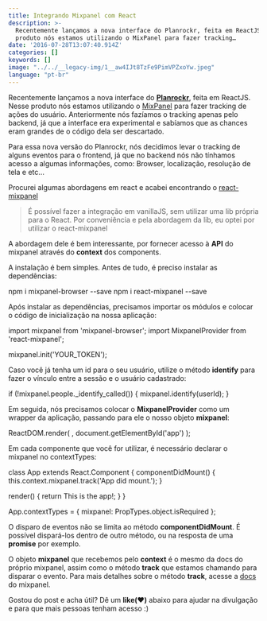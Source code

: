 ```yaml
---
title: Integrando Mixpanel com React
description: >-
  Recentemente lançamos a nova interface do Planrockr, feita em ReactJS. Nesse
  produto nós estamos utilizando o MixPanel para fazer tracking…
date: '2016-07-28T13:07:40.914Z'
categories: []
keywords: []
image: "../../__legacy-img/1__aw4IJt8TzFe9PimVPZxoYw.jpeg"
language: "pt-br"
---
```


Recentemente lançamos a nova interface do [**Planrockr**](http://planrockr.com/), feita em ReactJS. Nesse produto nós estamos utilizando o [MixPanel](https://mixpanel.com) para fazer tracking de ações do usuário. Anteriormente nós fazíamos o tracking apenas pelo backend, já que a interface era experimental e sabíamos que as chances eram grandes de o código dela ser descartado.

Para essa nova versão do Planrockr, nós decidimos levar o tracking de alguns eventos para o frontend, já que no backend nós não tínhamos acesso a algumas informações, como: Browser, localização, resolução de tela e etc…

Procurei algumas abordagens em react e acabei encontrando o [react-mixpanel](https://www.npmjs.com/package/react-mixpanel)

> É possível fazer a integração em vanillaJS, sem utilizar uma lib própria para o React. Por conveniência e pela abordagem da lib, eu optei por utilizar o react-mixpanel

A abordagem dele é bem interessante, por fornecer acesso à **API** do mixpanel através do **context** dos components.

A instalação é bem simples. Antes de tudo, é preciso instalar as dependências:

npm i mixpanel-browser --save
npm i react-mixpanel --save

Após instalar as dependências, precisamos importar os módulos e colocar o código de inicialização na nossa aplicação:

import mixpanel from 'mixpanel-browser';
import MixpanelProvider from 'react-mixpanel';

mixpanel.init('YOUR\_TOKEN');

Caso você já tenha um id para o seu usuário, utilize o método **identify** para fazer o vínculo entre a sessão e o usuário cadastrado:

if (!mixpanel.people.\_identify\_called()) {
  mixpanel.identify(userId);
}

Em seguida, nós precisamos colocar o **MixpanelProvider** como um wrapper da aplicação, passando para ele o nosso objeto **mixpanel**:

ReactDOM.render(
  <MixpanelProvider mixpanel={mixpanel}>
    <App/>
  </MixpanelProvider>,
  document.getElementById('app')
);

Em cada componente que você for utilizar, é necessário declarar o mixpanel no contextTypes:

class App extends React.Component {
  componentDidMount() {
    this.context.mixpanel.track('App did mount.');
  }

  render() {
    return <span>This is the app!</span>;
  }
}

App.contextTypes = {
  mixpanel: PropTypes.object.isRequired
};

O disparo de eventos não se limita ao método **componentDidMount**. É possível dispará-los dentro de outro método, ou na resposta de uma **promise** por exemplo.

O objeto **mixpanel** que recebemos pelo **context** é o mesmo da docs do próprio mixpanel, assim como o método **track** que estamos chamando para disparar o evento. Para mais detalhes sobre o método **track**, acesse a [docs](https://mixpanel.com/help/reference/javascript) do mixpanel.

Gostou do post e acha útil? Dê um **like(**❤**)** abaixo para ajudar na divulgação e para que mais pessoas tenham acesso :)

